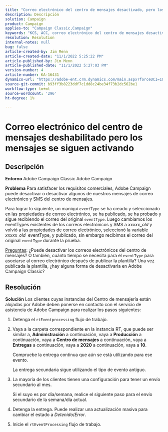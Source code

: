 ```yaml
---
title: "Correo electrónico del centro de mensajes desactivado, pero los mensajes se siguen activando"
description: Descripción
solution: Campaign
product: Campaign
applies-to: "Campaign Classic,Campaign"
keywords: "KCS, ACC, correo electrónico del centro de mensajes desactivado, mensajes aún activados, Adobe Campaign Classic, Adobe Campaign, resolución de problemas"
resolution: Resolution
internal-notes: null
bug: false
article-created-by: Jim Menn
article-created-date: "11/1/2022 5:25:22 PM"
article-published-by: Jim Menn
article-published-date: "11/1/2022 5:27:03 PM"
version-number: 4
article-number: KA-16431
dynamics-url: "https://adobe-ent.crm.dynamics.com/main.aspx?forceUCI=1&pagetype=entityrecord&etn=knowledgearticle&id=ded77429-0a5a-ed11-9561-6045bd006a22"
source-git-commit: b93ff3b8223ddf7c1dd8c24be34f73b2dc562be1
workflow-type: tm+mt
source-wordcount: '296'
ht-degree: 1%

---
```


# Correo electrónico del centro de mensajes deshabilitado pero los mensajes se siguen activando

## Descripción


<b>Entorno</b>
Adobe Campaign Classic Adobe Campaign

<b>Problema</b>
Para satisfacer los requisitos comerciales, Adobe Campaign puede desactivar o desactivar algunos de nuestros mensajes de correo electrónico y SMS del centro de mensajes.

Para lograr lo siguiente, un maniquí `eventType` se ha creado y seleccionado en las propiedades de correo electrónico, se ha publicado, se ha probado y sigue recibiendo el correo del original `eventType`.
Luego cambiamos los eventTypes existentes de los correos electrónicos y SMS a *xxxxx_old* y volvió a las propiedades de correo electrónico, seleccionó la variable *xxxxx_old*  eventType, y publicado, sin embargo recibimos el correo del original `eventType` durante la prueba.

<u>Preguntas</u>: ¿Puede desactivar los correos electrónicos del centro de mensajes?
O también, cuánto tiempo se necesita para el `eventType` para asociarse al correo electrónico después de publicar la plantilla?
Una vez publicada la plantilla, ¿hay alguna forma de desactivarla en Adobe Campaign Classic?


## Resolución


<b>Solución</b>
Los clientes cuyas instancias del Centro de mensajería están alojadas por Adobe deben ponerse en contacto con el servicio de asistencia de Adobe Campaign para realizar los pasos siguientes:

1. Detenga el `rtEventprocessing` flujo de trabajo.
2. Vaya a la carpeta correspondiente en la instancia RT, que puede ser similar a, <b>Administración</b> a continuación, vaya a <b>Producción</b> a continuación, vaya a <b>Centro de mensajes</b> a continuación, vaya a <b>Entregas</b> a continuación, vaya a <b>2020</b> a continuación, vaya a <b>10</b>.

   Compruebe la entrega continua que aún se está utilizando para ese evento.

   La entrega secundaria sigue utilizando el tipo de evento antiguo.
3. La mayoría de los clientes tienen una configuración para tener un envío secundario al mes.

   Si el suyo es por día/semana, realice el siguiente paso para el envío secundario de la semana/día actual.
4. Detenga la entrega. Puede realizar una actualización masiva para cambiar el estado a *Detenido*/*Error*.
5. Inicie el `rtEventProcessing` flujo de trabajo.

